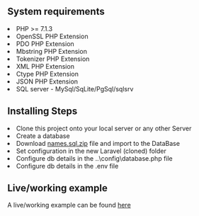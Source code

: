 ## System requirements
	
</ul>
	<li>PHP >= 7.1.3</li>
	<li>OpenSSL PHP Extension</li>
	<li>PDO PHP Extension</li>
	<li>Mbstring PHP Extension</li>
	<li>Tokenizer PHP Extension</li>
	<li>XML PHP Extension</li>
	<li>Ctype PHP Extension</li>
	<li>JSON PHP Extension</li>
	<li>SQL server - MySql/SqLite/PgSql/sqlsrv</li>
</ul>

## Installing Steps
	
</ol>
	<li>Clone this project onto your local server or any other Server</li>
	<li>Create a database</li>
	<li>Download <a href="http://turnbew.com/ftp/tests/vitl/_downloads/vitl_names.zip">names.sql.zip</a> file and import to the DataBase</li>
	<li>Set configuration in the new Laravel (cloned) folder</li>
	<li>Configure db details in the ..\config\database.php file</li>
	<li>Configure db details in the .env file</li>
</ol>

## Live/working example

<p>A live/working example can be found <a href="http://turnbew.com/ftp/tests/vitl/public/docs/specification">here</a></p>